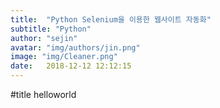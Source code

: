 ```yaml
---
title:  "Python Selenium을 이용한 웹사이트 자동화"
subtitle: "Python"
author: "sejin"
avatar: "img/authors/jin.png"
image: "img/Cleaner.png"
date:   2018-12-12 12:12:15
---
```



#title helloworld
